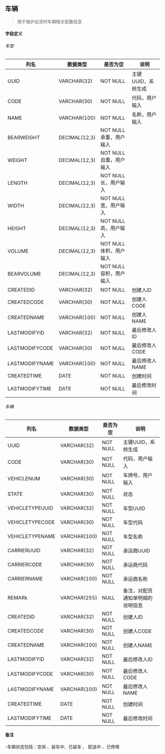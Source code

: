 ## 车辆

> 用于维护出货时车辆相关配置信息
#### 字段定义

###### 车型

列名 | 数据类型 | 是否为空 | 说明
---|--- | --- | ---
UUID | VARCHAR(32) | NOT NULL | 主键UUID，系统生成
CODE | VARCHAR(30) | NOT NULL | 代码，用户输入
NAME | VARCHAR(100) | NOT NULL | 名称，用户输入
BEARWEIGHT | DECIMAL(12,3) | NOT NULL  承重，用户输入
WEIGHT | DECIMAL(12,3) | NOT NULL  自重，用户输入
LENGTH | DECIMAL(12,3) | NOT NULL  长，用户输入
WIDTH | DECIMAL(12,3) | NOT NULL  宽，用户输入
HEIGHT | DECIMAL(12,3) | NOT NULL  高，用户输入
VOLUME | DECIMAL(12,3) | NOT NULL  体积，用户输入
BEARVOLUME | DECIMAL(12,3) | NOT NULL  容积，用户输入
CREATEDID | VARCHAR(32)| NOT NULL | 创建人ID
CREATEDCODE | VARCHAR(30)| NOT NULL | 创建人CODE
CREATEDNAME | VARCHAR(100)| NOT NULL | 创建人NAME
LASTMODIFYID | VARCHAR(32)| NOT NULL | 最后修改人ID
LASTMODIFYCODE | VARCHAR(30)| NOT NULL | 最后修改人CODE
LASTMODIFYNAME | VARCHAR(100)| NOT NULL | 最后修改人NAME
CREATEDTIME | DATE| NOT NULL | 创建时间
LASTMODIFYTIME | DATE| NOT NULL | 最后修改时间

###### 车辆

列名 | 数据类型 | 是否为空 | 说明
---|--- | --- | ---
UUID | VARCHAR(32) | NOT NULL | 主键UUID，系统生成
CODE | VARCHAR(30) | NOT NULL | 代码，用户输入
VEHICLENUM | VARCHAR(30) | NOT NULL | 车牌号，用户输入
STATE | VARCHAR(30) | NOT NULL | 状态
VEHICLETYPEUUID | VARCHAR(32) | NOT NULL | 车型UUID
VEHICLETYPECODE | VARCHAR(30) | NOT NULL | 车型代码
VEHICLETYPENAME | VARCHAR(100) | NOT NULL | 车型名称
CARRIERUUID| VARCHAR(32) | NOT NULL | 承运商UUID
CARRIERCODE| VARCHAR(30) | NOT NULL | 承运商代码
CARRIERNAME| VARCHAR(100) | NOT NULL | 承运商名称
REMARk | VARCHAR(255) | NULL | 备注，对配货通知单明细的说明信息
CREATEDID | VARCHAR(32)| NOT NULL | 创建人ID
CREATEDCODE | VARCHAR(30)| NOT NULL | 创建人CODE
CREATEDNAME | VARCHAR(100)| NOT NULL | 创建人NAME
LASTMODIFYID | VARCHAR(32)| NOT NULL | 最后修改人ID
LASTMODIFYCODE | VARCHAR(30)| NOT NULL | 最后修改人CODE
LASTMODIFYNAME | VARCHAR(100)| NOT NULL | 最后修改人NAME
CREATEDTIME | DATE| NOT NULL | 创建时间
LASTMODIFYTIME | DATE| NOT NULL | 最后修改时间


#### 备注
-车辆状态包括：空闲 、装车中、已装车 、 配送中 、已停用 


